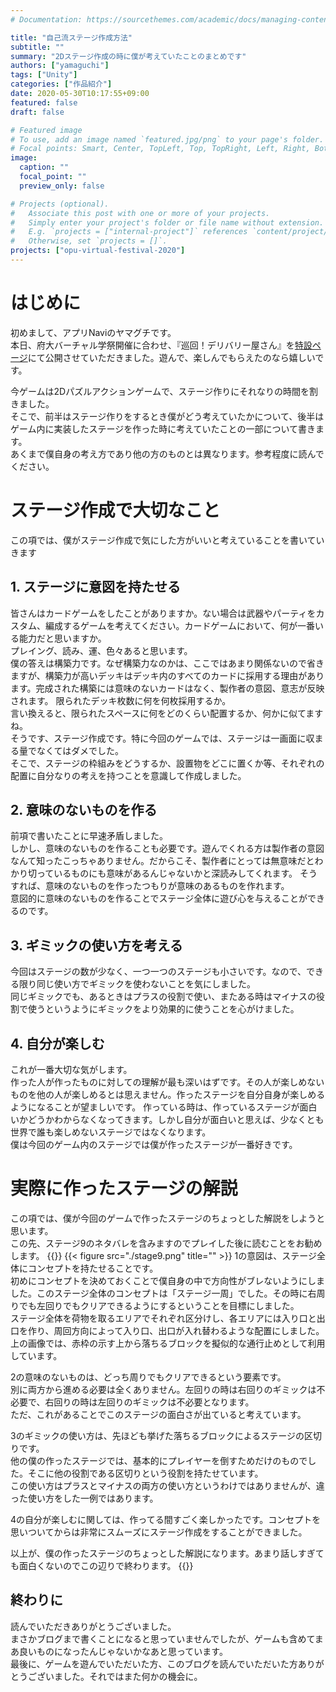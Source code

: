 ```yaml
---
# Documentation: https://sourcethemes.com/academic/docs/managing-content/

title: "自己流ステージ作成方法"
subtitle: ""
summary: "2Dステージ作成の時に僕が考えていたことのまとめです"
authors: ["yamaguchi"]
tags: ["Unity"]
categories: ["作品紹介"]
date: 2020-05-30T10:17:55+09:00
featured: false
draft: false

# Featured image
# To use, add an image named `featured.jpg/png` to your page's folder.
# Focal points: Smart, Center, TopLeft, Top, TopRight, Left, Right, BottomLeft, Bottom, BottomRight.
image:
  caption: ""
  focal_point: ""
  preview_only: false

# Projects (optional).
#   Associate this post with one or more of your projects.
#   Simply enter your project's folder or file name without extension.
#   E.g. `projects = ["internal-project"]` references `content/project/deep-learning/index.md`.
#   Otherwise, set `projects = []`.
projects: ["opu-virtual-festival-2020"]
---
```

# はじめに  

初めまして、アプリNaviのヤマグチです。  
本日、府大バーチャル学祭開催に合わせ、『巡回！デリバリー屋さん』を[特設ページ](http://appnavi.html.xdomain.jp/index.html)にて公開させていただきました。遊んで、楽しんでもらえたのなら嬉しいです。  

今ゲームは2Dパズルアクションゲームで、ステージ作りにそれなりの時間を割きました。  
そこで、前半はステージ作りをするとき僕がどう考えていたかについて、後半はゲーム内に実装したステージを作った時に考えていたことの一部について書きます。  
あくまで僕自身の考え方であり他の方のものとは異なります。参考程度に読んでください。

# ステージ作成で大切なこと  

この項では、僕がステージ作成で気にした方がいいと考えていることを書いていきます

## 1. ステージに意図を持たせる  

皆さんはカードゲームをしたことがありますか。ない場合は武器やパーティをカスタム、編成するゲームを考えてください。カードゲームにおいて、何が一番いる能力だと思いますか。  
プレイング、読み、運、色々あると思います。  
僕の答えは構築力です。なぜ構築力なのかは、ここではあまり関係ないので省きますが、構築力が高いデッキはデッキ内のすべてのカードに採用する理由があります。完成された構築には意味のないカードはなく、製作者の意図、意志が反映されます。  限られたデッキ枚数に何を何枚採用するか。  
言い換えると、限られたスペースに何をどのくらい配置するか、何かに似てますね。  
そうです、ステージ作成です。特に今回のゲームでは、ステージは一画面に収まる量でなくてはダメでした。  
そこで、ステージの枠組みをどうするか、設置物をどこに置くか等、それぞれの配置に自分なりの考えを持つことを意識して作成しました。

## 2. 意味のないものを作る  

前項で書いたことに早速矛盾しました。  
しかし、意味のないものを作ることも必要です。遊んでくれる方は製作者の意図なんて知ったこっちゃありません。だからこそ、製作者にとっては無意味だとわかり切っているものにも意味があるんじゃないかと深読みしてくれます。  そうすれば、意味のないものを作ったつもりが意味のあるものを作れます。  
意図的に意味のないものを作ることでステージ全体に遊び心を与えることができるのです。

## 3. ギミックの使い方を考える  

今回はステージの数が少なく、一つ一つのステージも小さいです。なので、できる限り同じ使い方でギミックを使わないことを気にしました。  
同じギミックでも、あるときはプラスの役割で使い、またある時はマイナスの役割で使うというようにギミックをより効果的に使うことを心がけました。

## 4. 自分が楽しむ  

これが一番大切な気がします。  
作った人が作ったものに対しての理解が最も深いはずです。その人が楽しめないものを他の人が楽しめるとは思えません。作ったステージを自分自身が楽しめるようになることが望ましいです。  作っている時は、作っているステージが面白いかどうかわからなくなってきます。しかし自分が面白いと思えば、少なくとも世界で誰も楽しめないステージではなくなります。  
僕は今回のゲーム内のステージでは僕が作ったステージが一番好きです。

# 実際に作ったステージの解説  

この項では、僕が今回のゲームで作ったステージのちょっとした解説をしようと思います。  
この先、ステージ9のネタバレを含みますのでプレイした後に読むことをお勧めします。
{{<spoiler text="`以下ステージ9ネタバレ`" >}}
{{< figure src="./stage9.png" title="" >}}
1の意図は、ステージ全体にコンセプトを持たせることです。  
初めにコンセプトを決めておくことで僕自身の中で方向性がブレないようにしました。このステージ全体のコンセプトは「ステージ一周」でした。その時に右周りでも左回りでもクリアできるようにするということを目標にしました。  
ステージ全体を荷物を取るエリアでそれぞれ区分けし、各エリアには入り口と出口を作り、周回方向によって入り口、出口が入れ替わるような配置にしました。  
上の画像では、赤枠の示す上から落ちるブロックを擬似的な通行止めとして利用しています。  

2の意味のないものは、どっち周りでもクリアできるという要素です。  
別に両方から進める必要は全くありません。左回りの時は右回りのギミックは不必要で、右回りの時は左回りのギミックは不必要となります。  
ただ、これがあることでこのステージの面白さが出ていると考えています。  

3のギミックの使い方は、先ほども挙げた落ちるブロックによるステージの区切りです。  
他の僕の作ったステージでは、基本的にプレイヤーを倒すためだけのものでした。そこに他の役割である区切りという役割を持たせています。  
この使い方はプラスとマイナスの両方の使い方というわけではありませんが、違った使い方をした一例ではあります。  

4の自分が楽しむに関しては、作ってる間すごく楽しかったです。コンセプトを思いついてからは非常にスムーズにステージ作成をすることができました。  

以上が、僕の作ったステージのちょっとした解説になります。あまり話しすぎても面白くないのでこの辺りで終わります。
{{</spoiler>}}

## 終わりに  

読んでいただきありがとうございました。  
まさかブログまで書くことになると思っていませんでしたが、ゲームも含めてまあ良いものになったんじゃないかなあと思っています。  
最後に、ゲームを遊んでいただいた方、このブログを読んでいただいた方ありがとうございました。それではまた何かの機会に。
